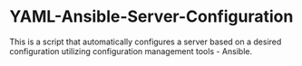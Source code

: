 # YAML-Ansible-Server-Configuration
This is a script that automatically configures a server based on a desired configuration utilizing configuration management tools - Ansible.
